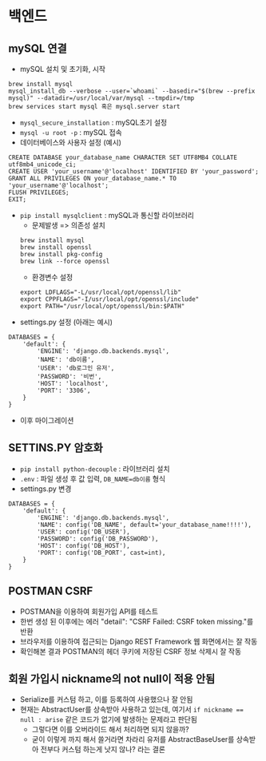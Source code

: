 # 백엔드
## mySQL 연결
- mySQL 설치 및 초기화, 시작
```
brew install mysql
mysql_install_db --verbose --user=`whoami` --basedir="$(brew --prefix mysql)" --datadir=/usr/local/var/mysql --tmpdir=/tmp
brew services start mysql 혹은 mysql.server start
```
- `mysql_secure_installation` : mySQL초기 설정
- `mysql -u root -p` : mySQL 접속
- 데이터베이스와 사용자 설정 (예시)
```
CREATE DATABASE your_database_name CHARACTER SET UTF8MB4 COLLATE utf8mb4_unicode_ci;
CREATE USER 'your_username'@'localhost' IDENTIFIED BY 'your_password';
GRANT ALL PRIVILEGES ON your_database_name.* TO 'your_username'@'localhost';
FLUSH PRIVILEGES;
EXIT;
```
- `pip install mysqlclient` : mySQL과 통신할 라이브러리
    - 문제발생 => 의존성 설치
    ```
    brew install mysql
    brew install openssl
    brew install pkg-config
    brew link --force openssl
    ```
    - 환경변수 설정
    ```
    export LDFLAGS="-L/usr/local/opt/openssl/lib"
    export CPPFLAGS="-I/usr/local/opt/openssl/include"
    export PATH="/usr/local/opt/openssl/bin:$PATH"
    ```
- settings.py 설정 (아래는 예시)
```
DATABASES = {
    'default': {
        'ENGINE': 'django.db.backends.mysql',
        'NAME': 'db이름',
        'USER': 'db로그인 유저',
        'PASSWORD': '비번',
        'HOST': 'localhost',
        'PORT': '3306',
    }
}
```
- 이후 마이그레이션

## SETTINS.PY 암호화
- `pip install python-decouple` : 라이브러리 설치
- `.env` : 파일 생성 후 값 입력, `DB_NAME=db이름` 형식
- settings.py 변경
```
DATABASES = {
    'default': {
        'ENGINE': 'django.db.backends.mysql',
        'NAME': config('DB_NAME', default='your_database_name!!!!'),
        'USER': config('DB_USER'),
        'PASSWORD': config('DB_PASSWORD'),
        'HOST': config('DB_HOST'),
        'PORT': config('DB_PORT', cast=int),
    }
}
```
## POSTMAN CSRF
- POSTMAN을 이용하여 회원가입 API를 테스트
- 한번 생성 된 이후에는 에러 "detail": "CSRF Failed: CSRF token missing."를 반환
- 브라우저를 이용하여 접근되는 Django REST Framework 웹 화면에서는 잘 작동
- 확인해본 결과 POSTMAN의 헤더 쿠키에 저장된 CSRF 정보 삭제시 잘 작동

## 회원 가입시 nickname의 not null이 적용 안됨
- Serialize를 커스텀 하고, 이를 등록하여 사용했으나 잘 안됨
- 현재는 AbstractUser를 상속받아 사용하고 있는데, 여기서 `if nickname == null : arise` 같은 코드가 없기에 발생하는 문제라고 판단됨
    - 그렇다면 이를 오버라이드 해서 처리하면 되지 않을까?
    - 굳이 이렇게 까지 해서 쓸거라면 차라리 유저를 AbstractBaseUser를 상속받아 전부다 커스텀 하는게 낫지 않나? 라는 결론